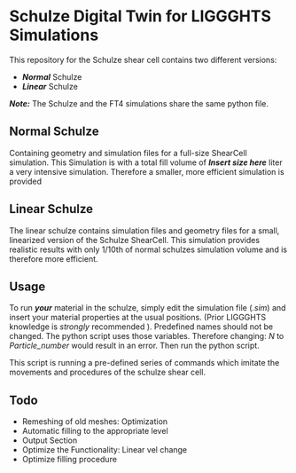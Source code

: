 # Schulze Digital Twin for LIGGGHTS Simulations

This repository for the Schulze shear cell contains two different versions:
- ***Normal*** Schulze
- ***Linear*** Schulze

***Note:*** The Schulze and the FT4 simulations share the same python file.
## Normal Schulze
Containing geometry and simulation files for a full-size ShearCell simulation.
This Simulation is with a total fill volume of ***Insert size here*** liter a very intensive simulation. Therefore a smaller, more efficient simulation is provided

## Linear Schulze
The linear schulze contains simulation files and geometry files for a small, linearized version of the Schulze ShearCell. This simulation provides realistic results with only 1/10th of normal schulzes simulation volume and is therefore more efficient.


## Usage

To run ***your*** material in the schulze, simply edit the simulation file (_.sim_) and insert your material properties at the usual positions. (Prior LIGGGHTS knowledge is _strongly_ recommended ). Predefined names should not be changed. The python script uses those variables. Therefore changing: _N_ to _Particle\_number_ would result in an error.
Then run the python script.

This script is running a pre-defined series of commands which imitate the movements and procedures of the schulze shear cell.


## Todo
- Remeshing of old meshes: Optimization
- Automatic filling to the appropriate level
- Output Section
- Optimize the Functionality: Linear vel change
- Optimize filling procedure